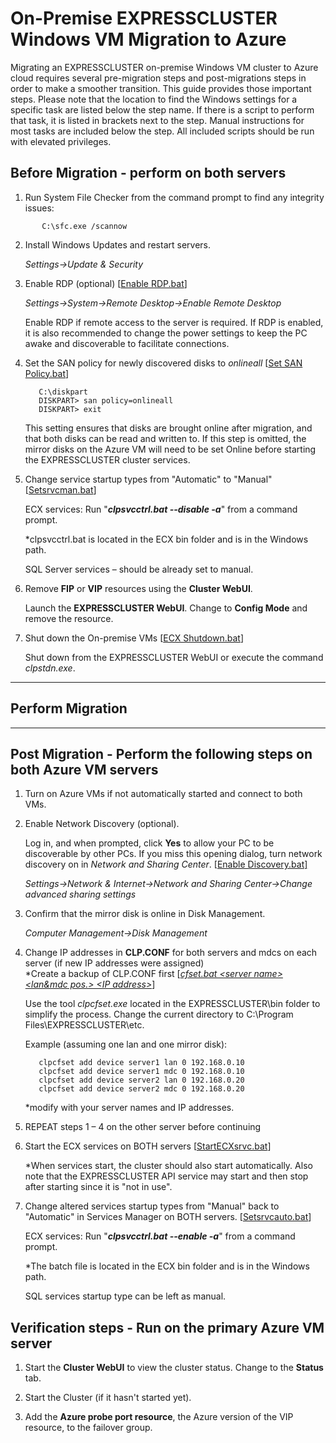# On-Premise EXPRESSCLUSTER Windows VM Migration to Azure

Migrating an EXPRESSCLUSTER on-premise Windows VM cluster to Azure cloud requires several pre-migration steps and post-migrations steps in order to make a smoother transition. This guide provides those important steps. Please note that the location to find the Windows settings for a specific task are listed below the step name. If there is a script to perform that task, it is listed in brackets next to the step. Manual instructions for most tasks are included below the step. All included scripts should be run with elevated privileges.

## Before Migration - perform on both servers

1.	Run System File Checker from the command prompt to find any integrity issues:
```
       C:\sfc.exe /scannow
```
2.	Install Windows Updates and restart servers.

       *Settings->Update & Security*

3.	Enable RDP (optional) \[[Enable RDP.bat](Scripts/01%20Enable%20RDP.bat)\]

       *Settings->System->Remote Desktop->Enable Remote Desktop*
    
       Enable RDP if remote access to the server is required. If RDP is enabled, it is also recommended to change the power settings to keep the PC awake and discoverable to facilitate connections.

4.	Set the SAN policy for newly discovered disks to *onlineall* \[[Set SAN Policy.bat](Scripts/02%20Set%20SAN%20Policy.bat)\]
	```
       C:\diskpart
       DISKPART> san policy=onlineall
       DISKPART> exit
	```
    This setting ensures that disks are brought online after migration, and that both disks can be read and written to. If this step is omitted, the mirror disks on the Azure VM will need to be set Online before starting the EXPRESSCLUSTER cluster services.

5.	Change service startup types from "Automatic" to "Manual" \[[Setsrvcman.bat](Scripts/03%20Setsrvcman.bat)\]

       ECX services:  Run "***clpsvcctrl.bat --disable -a***" from a command prompt.

       *clpsvcctrl.bat is located in the ECX bin folder and is in the Windows path.

       SQL Server services – should be already set to manual.

6.	Remove **FIP** or **VIP** resources using the **Cluster WebUI**.

       Launch the **EXPRESSCLUSTER WebUI**. Change to **Config Mode** and remove the resource.

7.	Shut down the On-premise VMs \[[ECX Shutdown.bat](Scripts/04%20ECX%20Shutdown.bat)\]

       Shut down from the EXPRESSCLUSTER WebUI or execute the command *clpstdn.exe*.

------

## Perform Migration

------
## Post Migration - Perform the following steps on both Azure VM servers

1.	Turn on Azure VMs if not automatically started and connect to both VMs.

2.	Enable Network Discovery (optional).

       Log in, and when prompted, click **Yes** to allow your PC to be discoverable by other PCs. If you miss this opening dialog, turn network discovery on in *Network and Sharing Center*. \[[Enable Discovery.bat\]](Scripts/06%20Enable%20Discovery.bat)

       *Settings->Network & Internet->Network and Sharing Center->Change advanced sharing settings*

3.	Confirm that the mirror disk is online in Disk Management.

       *Computer Management->Disk Management*

4.	Change IP addresses in **CLP.CONF** for both servers and mdcs on each server (if new IP addresses were assigned)    
       \*Create a backup of CLP.CONF first \[[*cfset.bat \<server name\> \<lan\&mdc pos.\> \<IP address\>*](Scripts/07%20cfset.bat)\]

       Use the tool *clpcfset.exe* located in the EXPRESSCLUSTER\bin folder to simplify the process. Change the current directory to C:\Program Files\EXPRESSCLUSTER\etc. 

       Example (assuming one lan and one mirror disk):
	```
       clpcfset add device server1 lan 0 192.168.0.10
       clpcfset add device server1 mdc 0 192.168.0.10
       clpcfset add device server2 lan 0 192.168.0.20
       clpcfset add device server2 mdc 0 192.168.0.20
	```
    *modify with your server names and IP addresses.

5.	REPEAT steps 1 – 4 on the other server before continuing

6.	Start the ECX services on BOTH servers \[[StartECXsrvc.bat](Scripts/08%20StartECXsrvc.bat)\]

       *When services start, the cluster should also start automatically. Also note that the EXPRESSCLUSTER API service may start and then stop after starting since it is "not in use".

7.	Change altered services startup types from "Manual" back to "Automatic" in Services Manager on BOTH servers. \[[Setsrvcauto.bat](Scripts/09%20Setsrvcauto.bat)\]

       ECX services:  Run "***clpsvcctrl.bat --enable -a***" from a command prompt.

       *The batch file is located in the ECX bin folder and is in the Windows path.

       SQL services startup type can be left as manual.

## Verification steps - Run on the primary Azure VM server

1.	Start the **Cluster WebUI** to view the cluster status. Change to the **Status** tab.

2.	Start the Cluster (if it hasn't started yet).

3.	Add the **Azure probe port resource**, the Azure version of the VIP resource, to the failover group.

